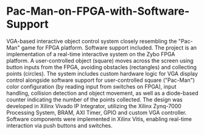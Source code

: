 # Pac-Man-on-FPGA-with-Software-Support
VGA-based interactive object control system closely resembling the "Pac-Man" game for FPGA platform. Software support included.
The project is an implementation of a real-time interactive system on the Zybo FPGA platform. A user-controlled object (square) moves across the screen using button inputs from the FPGA, avoiding obstacles (rectangles) and collecting points (circles). The system includes custom hardware logic for VGA display control alongside software support for user-controlled square ("Pac-Man") color configuration (by reading input from switches on FPGA), input handling, collision detection and object movement, as well as a diode-based counter indicating the number of the points collected. The design was developed in Xilinx Vivado IP Integrator, utilizing the Xilinx Zynq-7000 Processing System, BRAM, AXI Timer, GPIO and custom VGA controller. Software components were implemented in Xilinx Vitis, enabling real-time interaction via push buttons and switches.
